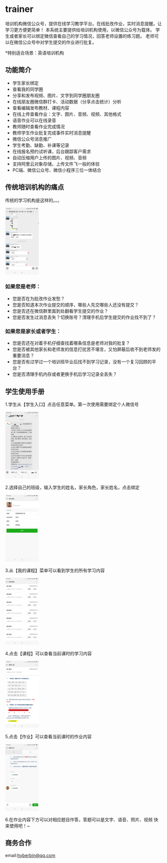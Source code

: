 # trainer
培训机构微信公众号，提供在线学习教学平台。在线批改作业，实时消息提醒。让学习更方便更简单！
本系统主要提供给培训机构使用，以微信公众号为载体。
学生或者家长可以绑定微信查看自己的学习情况，回答老师设置的练习题。
老师可以在微信公众号中对学生提交的作业进行批复。

*特别适合场景：英语培训机构

## 功能简介

* 学生家长绑定
* 查看我的同学圈
* 分享和发布视频、图片、文字到同学圈朋友圈
* 在线朋友圈微信群打卡、活动数据（分享点击统计）分析
* 查看编辑发布教材、课程内容
* 在线上传查看作业：文字、图片、音频、视频、其他格式
* 语音作业可以在线录音
* 教师随时查看作业完成情况
* 教师学生作业批复完成事件实时消息提醒
* 微信公众号消息推广
* 学生考勤、缺勤、补课等记录
* 在线报名预约试听课，后台跟踪客户需求
* 自动压缩用户上传的图片、视频、音频
* 支持阿里云对象存储，上传文件飞一般的体验
* PC端、微信公众号、微信小程序三位一体结合

## 传统培训机构的痛点

传统的学习机构是这样的。。。

<img src="https://raw.githubusercontent.com/hyberbin/trainer/master/doc/pic/%E5%BE%AE%E4%BF%A1%E5%9B%BE%E7%89%87_20190117142442.png" width="108" height="216">

### 如果您是老师：

* 您是否在为批改作业发愁？
* 您是否知道本次作业提交的顺序，哪些人先交哪些人还没有提交？
* 您是否还在微信群里面到处翻看学生提交的作业？
* 您是否发生过消息丢失？切换账号？清理手机后学生提交的作业找不到了？

### 如果您是家长或者学生：

* 您是否还在对着手机仔细查找着哪条信息是老师对我的批复？
* 您是否被其他家长和老师发的信息打扰苦不堪言，又怕屏蔽后收不到老师发的重要消息？
* 您是否有过学过一个培训班毕业后找不到学习记录，没有一个复习回顾的平台？
* 您是否清理手机内存或者更换手机后学习记录全丢失？

## 学生使用手册

1.学生从【学生入口】点击任意菜单。第一次使用需要绑定个人微信号

<img src="https://raw.githubusercontent.com/hyberbin/trainer/master/doc/pic/%E5%BE%AE%E4%BF%A1%E5%9B%BE%E7%89%87_20190117115824.png" width="108" height="216">

2.选择自己的班级，输入学生的姓名，家长角色，家长姓名，点击绑定

<img src="https://raw.githubusercontent.com/hyberbin/trainer/master/doc/pic/65b97e2590ab9aef5dcf3011e8a58d2.jpg" width="108" height="216">

3.从【我的课程】菜单可以看到学生的所有学习内容

<img src="https://raw.githubusercontent.com/hyberbin/trainer/master/doc/pic/984dd94945d9f463cdb4817b2f66f75.jpg" width="108" height="216">

4.点击【课程】可以查看当前课时的学习内容

<img src="https://raw.githubusercontent.com/hyberbin/trainer/master/doc/pic/d44dbd278dfdb834e335390ce38278c.jpg" width="108" height="216">

5.点击【作业】可以查看当前课时的作业内容

<img src="https://github.com/hyberbin/trainer/blob/master/doc/pic/0c4d838bfed318b209f60d04019f0e9.jpg" width="108" height="216">

6.在作业内容下方可以对相应题目作答，答题可以是文字、语音、照片、视频
快来使用吧！~

## 商务合作
email:hyberbin@qq.com
